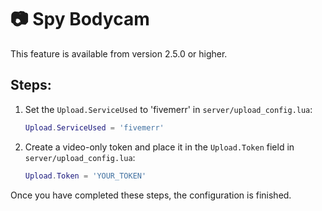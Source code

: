 # 📷 Spy Bodycam

This feature is available from version 2.5.0 or higher.

## Steps:

1. Set the `Upload.ServiceUsed` to 'fivemerr' in `server/upload_config.lua`:
    ```lua
    Upload.ServiceUsed = 'fivemerr'
    ```
   
2. Create a video-only token and place it in the `Upload.Token` field in `server/upload_config.lua`:
    ```lua
    Upload.Token = 'YOUR_TOKEN'
    ```

Once you have completed these steps, the configuration is finished.
